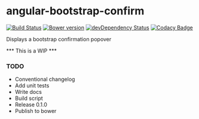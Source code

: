 # angular-bootstrap-confirm
[![Build Status](https://travis-ci.org/mattlewis92/angular-bootstrap-confirm.svg?branch=master)](https://travis-ci.org/mattlewis92/angular-bootstrap-confirm)
[![Bower version](https://badge.fury.io/bo/angular-bootstrap-confirm.svg)](http://badge.fury.io/bo/angular-bootstrap-confirm)
[![devDependency Status](https://david-dm.org/mattlewis92/angular-bootstrap-confirm/dev-status.svg)](https://david-dm.org/mattlewis92/angular-bootstrap-confirm#info=devDependencies)
[![Codacy Badge](https://www.codacy.com/project/badge/f00fe7fdcfa04a38a31750bec12e142d)](https://www.codacy.com/app/matt-lewis-private/angular-bootstrap-confirm)

Displays a bootstrap confirmation popover

*** This is a WIP ***

### TODO
* Conventional changelog
* Add unit tests
* Write docs
* Build script
* Release 0.1.0
* Publish to bower
